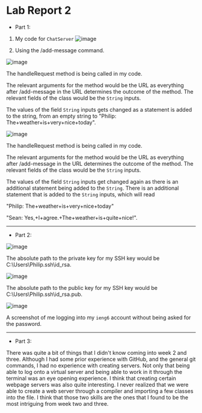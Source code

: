 # Lab Report 2	

* Part 1:

1. My code for `ChatServer`
![image](https://github.com/Omeggos/cse15l-lab-reports/assets/105466539/77db3626-cad6-4bf5-adc6-f1c34381ad44)

2. Using the /add-message command. 

![image](https://github.com/Omeggos/cse15l-lab-reports/assets/105466539/3e531015-d0f0-448e-9f57-78fceb569d6b)

The handleRequest method is being called in my code. 

The relevant arguments for the method would be the URL as everything after /add-message in the URL determines the outcome of the method. The relevant fields of the class would be the `String` inputs. 

The values of the field `String` inputs gets changed as a statement is added to the string, from an empty string to "Philip: The+weather+is+very+nice+today".  

![image](https://github.com/Omeggos/cse15l-lab-reports/assets/105466539/82f44621-08ca-4241-99a4-5da5687dcdcc)

The handleRequest method is being called in my code. 

The relevant arguments for the method would be the URL as everything after /add-message in the URL determines the outcome of the method. The relevant fields of the class would be the `String` inputs. 

The values of the field `String` inputs get changed again as there is an additional statement being added to the `String`. There is an additional statement that is added to the `String` inputs, which will read

"Philip: The+weather+is+very+nice+today"

"Sean: Yes,+I+agree.+The+weather+is+quite+nice!". 

--- 

* Part 2:

![image](https://github.com/Omeggos/cse15l-lab-reports/assets/105466539/5e58f8ee-1b48-486b-adc4-30da40c55d1d)

The absolute path to the private key for my SSH key would be C:\Users\Philip\.ssh\id_rsa. 

![image](https://github.com/Omeggos/cse15l-lab-reports/assets/105466539/0bfef801-020b-4322-996c-e654c1f82412)

The absolute path to the public key for my SSH key would be C:\Users\Philip\.ssh\id_rsa.pub. 

![image](https://github.com/Omeggos/cse15l-lab-reports/assets/105466539/f53c6b20-2990-43ad-bca8-36b03fb083be)

A screenshot of me logging into my `ieng6` account without being asked for the password.

---

* Part 3:

There was quite a bit of things that I didn't know coming into week 2 and three. Although I had some prior experience with GitHub, and the general git commands, I had no experience with creating servers.
Not only that being able to log onto a virtual server and being able to work in it through the terminal was an eye opening experience. I think that creating certain webpage servers was also quite interesting.
I never realized that we were able to create a web server through a compiler and importing a few classes into the file. I think that those two skills are the ones that I found to be the most intriguing from week two and three. 

